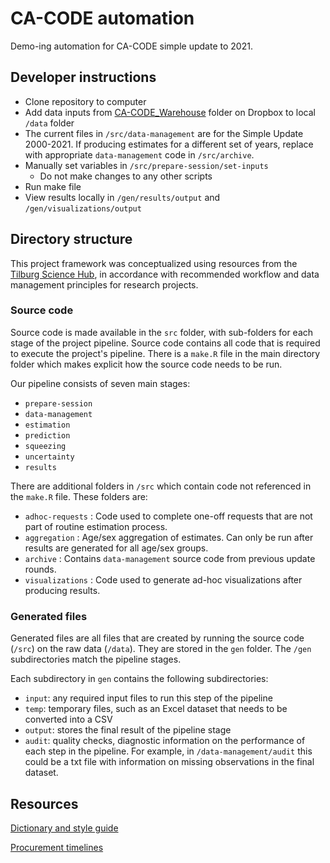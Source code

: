 
# CA-CODE automation

Demo-ing automation for CA-CODE simple update to 2021.

## Developer instructions

-   Clone repository to computer
-   Add data inputs from [CA-CODE_Warehouse](https://www.dropbox.com/scl/fo/iilncw5lay5cppoj9jg6n/h?rlkey=gcgqspqan03c1fup5ydlczl40&dl=0) folder on Dropbox to local `/data` folder
-   The current files in `/src/data-management` are for the Simple Update 2000-2021. If producing estimates for a different set of years, replace with appropriate `data-management` code in `/src/archive`.
-   Manually set variables in `/src/prepare-session/set-inputs`
    -   Do not make changes to any other scripts
-   Run make file
-   View results locally in `/gen/results/output` and `/gen/visualizations/output`

## Directory structure

This project framework was conceptualized using resources from the [Tilburg Science Hub](https://tilburgsciencehub.com/), in accordance with recommended workflow and data management principles for research projects.

### Source code

Source code is made available in the `src` folder, with sub-folders for each stage of the project pipeline. Source code contains all code that is required to execute the project's pipeline. There is a `make.R` file in the main directory folder which makes explicit how the source code needs to be run. 

Our pipeline consists of seven main stages:

-   `prepare-session`
-   `data-management`
-   `estimation`
-   `prediction`
-   `squeezing`
-   `uncertainty`
-   `results`

There are additional folders in `/src` which contain code not referenced in the `make.R` file. These folders are:

-   `adhoc-requests` : Code used to complete one-off requests that are not part of routine estimation process.
-   `aggregation` : Age/sex aggregation of estimates. Can only be run after results are generated for all age/sex groups.
-   `archive` : Contains `data-management` source code from previous update rounds.
-   `visualizations` : Code used to generate ad-hoc visualizations after producing results.

### Generated files

Generated files are all files that are created by running the source code (`/src`) on the raw data (`/data`). They are stored in the `gen` folder. The `/gen` subdirectories match the pipeline stages.

Each subdirectory in `gen` contains the following subdirectories:

-   `input`: any required input files to run this step of the pipeline
-   `temp`: temporary files, such as an Excel dataset that needs to be converted into a CSV
-   `output`: stores the final result of the pipeline stage
-   `audit`: quality checks, diagnostic information on the performance of each step in the pipeline. For example, in `/data-management/audit` this could be a txt file with information on missing observations in the final dataset.

## Resources

[Dictionary and style guide](https://docs.google.com/spreadsheets/d/1g3oknz_RNwO5iuzxfyUoE4fl8oLL3Hj_u94alKk0OKo/edit#gid=219546148)

[Procurement timelines](https://docs.google.com/spreadsheets/d/1BnVdzqHqocNhnASHD5cCIbbq1Kds605Pd2lUwRhA0A4/edit#gid=0)
